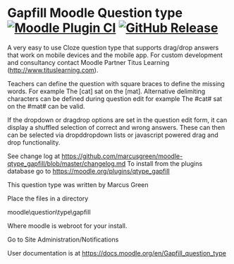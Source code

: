 # Gapfill Moodle Question type [![Moodle Plugin CI](https://github.com/marcusgreen/moodle-qtype_gapfill/actions/workflows/moodle-ci.yml/badge.svg)](https://github.com/marcusgreen/moodle-qtype_gapfill/actions/workflows/moodle-ci.yml) [![GitHub Release](https://img.shields.io/github/release/marcusgreen/moodle-qtype_gapfill.svg)](https://github.com/marcusgreen//moodle-qtype_gapfill/releases)

A very easy to use Cloze question type that supports drag/drop answers that work on mobile devices and the mobile app. For custom development and consultancy contact Moodle Partner Titus Learning (http://www.tituslearning.com).

Teachers can define the question with square braces to define the missing words. For example The [cat] sat on the [mat].
Alternative delimiting characters can be defined during question edit for example The #cat# sat on the #mat# can be valid.

If the dropdown or dragdrop options are set in the question edit form, it can display a shuffled selection  of correct and
wrong answers. These can then can be selected via dropddropdown lists or javascript powered drag and drop functionality.

See change log at https://github.com/marcusgreen/moodle-qtype_gapfill/blob/master/changelog.md
To install from the plugins database go to https://moodle.org/plugins/qtype_gapfill

This question type was written by Marcus Green


Place the files in a directory

moodle\question\type\gapfill

Where moodle is webroot for your install.

Go to Site Administration/Notifications

User documentation is at https://docs.moodle.org/en/Gapfill_question_type
